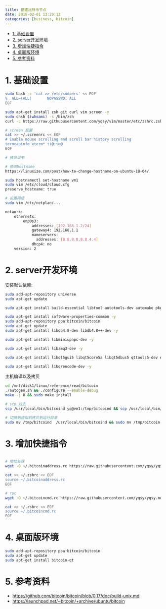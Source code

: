 ```yaml
---
title: 搭建比特币节点
date: 2018-02-01 13:29:12
categories: [business, bitcoin]
---
```


<!-- TOC -->

- [1. 基础设置](#1-基础设置)
- [2. server开发环境](#2-server开发环境)
- [3. 增加快捷指令](#3-增加快捷指令)
- [4. 桌面版环境](#4-桌面版环境)
- [5. 参考资料](#5-参考资料)

<!-- /TOC -->


<a id="markdown-1-基础设置" name="1-基础设置"></a>
# 1. 基础设置

```bash
sudo bash -c 'cat >> /etc/sudoers' << EOF
%  ALL=(ALL)       NOPASSWD: ALL
EOF

sudo apt-get install zsh git curl vim screen -y
sudo chsh $(whoami) -s /bin/zsh
curl -L https://raw.githubusercontent.com/yqsy/vim/master/etc/zshrc.zsh > ~/.zshrc

# screen 配置
cat >> ~/.screenrc << EOF
# Enable mouse scrolling and scroll bar history scrolling
termcapinfo xterm* ti@:te@
EOF

# 拷贝证书

# 修改hostname
https://linuxize.com/post/how-to-change-hostname-on-ubuntu-18-04/

sudo hostnamectl set-hostname vm1
sudo vim /etc/cloud/cloud.cfg
preserve_hostname: true

# 设置网络
sudo vim /etc/netplan/...

network:
    ethernets:
        enp0s3:
            addresses: [192.168.1.2/24]
            gateway4: 192.168.1.1
            nameservers:
              addresses: [8.8.8.8,8.8.4.4]
            dhcp4: no
    version: 2
```

<a id="markdown-2-server开发环境" name="2-server开发环境"></a>
# 2. server开发环境


安装默认依赖:
```bash
sudo add-apt-repository universe
sudo apt-get update

sudo apt-get install build-essential libtool autotools-dev automake pkg-config libssl-dev libevent-dev bsdmainutils python3 libboost-system-dev libboost-filesystem-dev libboost-chrono-dev libboost-test-dev libboost-thread-dev -y

sudo apt-get install software-properties-common -y 
sudo add-apt-repository ppa:bitcoin/bitcoin
sudo apt-get update
sudo apt-get install libdb4.8-dev libdb4.8++-dev -y 

sudo apt-get install libminiupnpc-dev -y

sudo apt-get install libzmq3-dev -y 

sudo apt-get install libqt5gui5 libqt5core5a libqt5dbus5 qttools5-dev qttools5-dev-tools libprotobuf-dev protobuf-compiler -y

sudo apt-get install libqrencode-dev -y 
```

主机编译以及拷贝
```bash
cd /mnt/disk1/linux/reference/read/bitcoin
./autogen.sh && ./configure --enable-debug
make -j 8 && sudo make install

# scp 过去
scp /usr/local/bin/bitcoind yq@vm1:/tmp/bitcoind && scp /usr/local/bin/bitcoin-cli yq@vm1:/tmp/bitcoin-cli && scp /usr/local/bin/bitcoind yq@vm2:/tmp/bitcoind && scp /usr/local/bin/bitcoin-cli yq@vm2:/tmp/bitcoin-cli

# 切换到虚拟机拷贝到运行目录
sudo mv /tmp/bitcoind  /usr/local/bin/bitcoind && sudo mv /tmp/bitcoin-cli   /usr/local/bin/bitcoin-cli
```

<a id="markdown-3-增加快捷指令" name="3-增加快捷指令"></a>
# 3. 增加快捷指令
```bash

# 地址处理
wget -O ~/.bitcoinaddress.rc https://raw.githubusercontent.com/yqsy/yqsy.notes/master/source/_posts/business/bitcoin/script/bitcoinaddress.rc

cat >> ~/.zshrc << EOF
source ~/.bitcoinaddress.rc
EOF

# rpc
wget -O ~/.bitcoincmd.rc https://raw.githubusercontent.com/yqsy/yqsy.notes/master/source/_posts/business/bitcoin/script/bitcoincmd.rc

cat >> ~/.zshrc << EOF
source ~/.bitcoincmd.rc
EOF
```

<a id="markdown-4-桌面版环境" name="4-桌面版环境"></a>
# 4. 桌面版环境


```bash
sudo add-apt-repository ppa:bitcoin/bitcoin
sudo apt-get update
sudo apt-get install bitcoin-qt
```

<a id="markdown-5-参考资料" name="5-参考资料"></a>
# 5. 参考资料

* https://github.com/bitcoin/bitcoin/blob/0.17/doc/build-unix.md
* https://launchpad.net/~bitcoin/+archive/ubuntu/bitcoin
